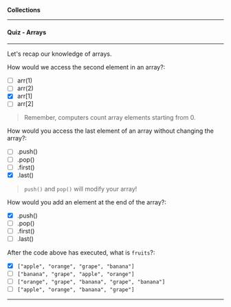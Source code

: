 **Collections**

---

#### Quiz - Arrays

---

Let's recap our knowledge of arrays.

How would we access the second element in an array?:
  - [ ] arr(1)
  - [ ] arr(2)
  - [x] arr[1]
  - [ ] arr[2]

> Remember, computers count array elements starting from 0.

How would you access the last element of an array without changing the array?:
  - [ ] .push()
  - [ ] .pop()
  - [ ] .first()
  - [x] .last()

> `push()` and `pop()` will modify your array!

How would you add an element at the end of the array?:
  - [x] .push()
  - [ ] .pop()
  - [ ] .first()
  - [ ] .last()

After the code above has executed, what is `fruits`?:
  - [x] `["apple", "orange", "grape", "banana"]`
  - [ ] `["banana", "grape", "apple", "orange"]`
  - [ ] `["orange", "grape", "banana", "grape", "banana"]`
  - [ ] `["apple", "orange", "banana", "grape"]`

---
